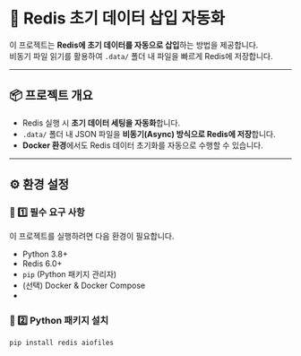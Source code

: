 # 🚀 Redis 초기 데이터 삽입 자동화

이 프로젝트는 **Redis에 초기 데이터를 자동으로 삽입**하는 방법을 제공합니다.  
비동기 파일 읽기를 활용하여 `.data/` 폴더 내 파일을 빠르게 Redis에 저장합니다.

---

## 📦 프로젝트 개요

- Redis 실행 시 **초기 데이터 세팅을 자동화**합니다.
- `.data/` 폴더 내 JSON 파일을 **비동기(Async) 방식으로 Redis에 저장**합니다.
- **Docker 환경**에서도 Redis 데이터 초기화를 자동으로 수행할 수 있습니다.

---

## ⚙️ 환경 설정

### **🔹 1️⃣ 필수 요구 사항**
이 프로젝트를 실행하려면 다음 환경이 필요합니다.

- Python 3.8+
- Redis 6.0+
- `pip` (Python 패키지 관리자)
- (선택) Docker & Docker Compose
- 

### **🔹 2️⃣ Python 패키지 설치**
```bash
pip install redis aiofiles
```
